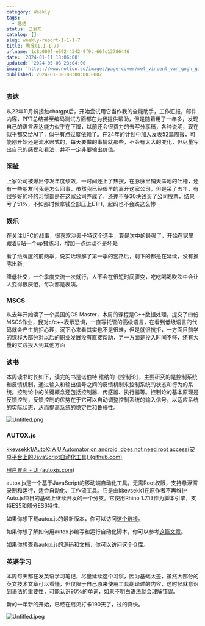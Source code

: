 ```yaml
---
category: Weekly
tags:
  - 总结
status: 已发布
catalog: []
slug: weekly-report-1-1-1-7
title: 周报(1.1-1.7)
urlname: 1c8c009f-e692-4342-9f9c-66fc13786446
date: '2024-01-11 18:06:00'
updated: '2024-05-08 23:04:00'
image: 'https://www.notion.so/images/page-cover/met_vincent_van_gogh_ginoux.jpg'
published: 2024-01-08T08:00:00.000Z
---
```


### 表达


从22年11月份接触chatgpt后，开始尝试用它当作我的全能助手，工作汇报，邮件内容，PPT总结甚至编码测试方面都在为我提供帮助，但是随着用了一年多，发现自己的语言表达能力似乎在下降，以前还会很费力的去写分享稿，各种说明，现在似乎都交给AI了，似乎有点过度依赖了。在24年的计划中加入发表52篇周报，可能刚开始还是流水账式的，每天要做的事情就那些，不会有太大的变化，但尽量写出自己的感受和看法，并不一定非要输出价值。


### 闲扯


上家公司被爆出停发年度绩效，一时间还上了热搜，在脉脉里铺天盖地的吐槽，还有一些朋友问我是怎么回事，虽然我已经很早的离开这家公司，但是呆了五年，有很多好的坏的习惯都是在这家公司养成了，还差不多30块钱买了公司股票，结果亏了51%，不如那时候拿钱全部压上ETH，起码也不会跌这么惨


### 娱乐


在关注UFC的战事，很喜欢沙夫卡特这个选手，算是次中的最强了，开始在家里跟着B站一个up猪练习，增加一点运动不是坏处


看了纸牌屋的前两季，说实话理解了第一季的套路后，剩下的都是在延续，没有推陈出新。


降低社交，一个季度交流一次就行，人不会在很短时间骤变，吃吃喝喝吹吹牛会让人变得很厌倦，每次都是表演。


### MSCS


从去年开始读了一个美国的CS Master，本周的课程是C++数据处理，提交了四份MSCS作业，我对c/c++表示恐惧，一直写托管的高级语言，在看到低级语言的代码就会产生抗拒心理，沉下心来看其实也不是很难，但是就很抗拒，一方面目前学的课程大部分对以后的职业发展没有直接帮助，另一方面是投入时间不够，还有大量的实践投入到其他方面


### 读书


本周读书时长如下，读完的书是诺伯特·维纳的《控制论》，主要研究的是控制系统和反馈机制，通过输入和输出信号之间的反馈机制来控制系统的状态和行为的系统。控制论中的关键概念还包括控制器、传感器、执行器等。控制论的基本原理是反馈控制，反馈控制的优势在于它可以自动调整控制系统的输入信号，以适应系统的实际状态，从而提高系统的稳定性和鲁棒性。


![Untitled.png](https://prod-files-secure.s3.us-west-2.amazonaws.com/5d24fe63-e567-4804-86f9-9fdc62e13082/4d744901-b410-4924-8554-36cce6e9aab7/Untitled.png?X-Amz-Algorithm=AWS4-HMAC-SHA256&X-Amz-Content-Sha256=UNSIGNED-PAYLOAD&X-Amz-Credential=ASIAZI2LB4663QRW4A2S%2F20250411%2Fus-west-2%2Fs3%2Faws4_request&X-Amz-Date=20250411T213424Z&X-Amz-Expires=3600&X-Amz-Security-Token=IQoJb3JpZ2luX2VjEEwaCXVzLXdlc3QtMiJGMEQCIFQOIIAfRr3ZPhUitM7v0JGGxvNjaKI2WLo0ATFzBKuwAiAqsNurCyWOzcpOH8jhL8VbyiCnyifQjYDs0PlBMbmakSqIBAjF%2F%2F%2F%2F%2F%2F%2F%2F%2F%2F8BEAAaDDYzNzQyMzE4MzgwNSIMZjUzZGIqy1sQMzCdKtwDCld0Ce%2FOOtKIIlIsAGptrlydTW%2BHjQLVFGs7mFCXsuZ1qXdis58za%2BYHVRrjwTYAlnpVNrlSBcA12%2BPq4KUfgRYRlbb%2BZk%2FD9F4iF3U%2Fu1fOUmg6lqAYBvT4Eb9rI18f7KUbcFmUsa0PQV8YU4UtH3T6LeCAuMxOWvep51apOBVTBOmXUBkvAQwIL32JBPGmsmzvt6fwyS1rSQFSGfZSUZN0UZoD6x2fXmFOXdOFty%2BRtXNrq8JH%2Bk%2F2ZdOVK5UdbBMHy9DetXzMHqT80foFsBkrS0GMNyov3j190rif6hOrfajGT8xEZTHmpI0GroVWY%2BeTJKG%2BOewE6lAC8pz969g8q80Lt1PRhgvDOQdlfRGMewTb0eg2w8I7T8dGR2e%2FPQWCqNnfpNLKKLN%2BXhPzUWXCzxJPWZjQ%2B2Vq7Uw77JjvIJOyt11kw96X4fD6XYciG3W8xecpacxAdPL0hFuwLNPu6HQvWZLB1nOK1wJepwL0fMDX9OfOoybq9wWiPuIzFaAdso9jRVczoT%2BpxCTi29Lg4fFnw04pmhzof6tlWtx2AIToBcq9yW03lezCpZ2WjKYrUJnOmYS6LD43EUvUlPufVAZO%2BU6Eyk3a%2BuqY2s6lrxtgPk7HtXjOpWQwmO%2FlvwY6pgGnT9KUkci8%2FY4WL9xgYOVYD%2BObGEyS3UuD3oVYjdDjFInmoDDdoESvmY%2Bi%2FIBhNd9Vv4sY%2BttiYIrYpJofC30MpXbMw43lkaHP9MXmQMyDkqrVlfrop2KDmh%2F4VFJnSa7Agq%2FVP1ofuXBAUUYAUTDvWGRiA1InCwSemWsePU4Znrrku36BTyj3gOdzPvGFgtEn12RWFJIPDEBLpnIWAA2%2Bb4ak6kiz&X-Amz-Signature=93009185ae3fa73101fb3a916e293380304f170c04cac9dcd45c78971677de80&X-Amz-SignedHeaders=host&x-id=GetObject)


### AUTOX.js


[kkevsekk1/AutoX: A UiAutomator on android, does not need root access(安卓平台上的JavaScript自动化工具) (github.com)](https://github.com/kkevsekk1/AutoX)


[用户界面 - UI (autoxjs.com)](http://doc.autoxjs.com/#/ui)


autox.js是一个基于JavaScript的移动端自动化工具，无需Root权限，支持悬浮窗录制和运行，适合自动化、工作流工具。它是由kkevsekk1在原作者不再维护Auto.js项目的基础上继续开发的一个分支。它使用Rhino 1.7.13作为脚本引擎，支持ES5和部分ES6特性。


如果你想下载autox.js的最新版本，你可以访问[这个链接](https://github.com/kkevsekk1/AutoX/releases)。


如果你想了解如何用autox.js编写和运行自动化脚本，你可以参考[这篇文章](https://www.cnblogs.com/ghj1976/p/autoxjs.html)。


如果你想查看autox.js的源码和文档，你可以访问[这个仓库](https://github.com/kkevsekk1/AutoX)。


### 英语学习


本周每天都在发英语学习笔记，尽量延续这个习惯，因为基础太差，虽然大部分的英文技术文章可以看懂，但仅限于自己原来使用工具翻译过的内容，这时候就意识到语法的重要性，可能认识90%的单词，如果不明白语法就会理解错误。


新的一年新的开始，已经在扇贝打卡190天了，过的真快。


![Untitled.jpeg](https://prod-files-secure.s3.us-west-2.amazonaws.com/5d24fe63-e567-4804-86f9-9fdc62e13082/c04d3014-4bd3-4142-a613-19220f0a3512/Untitled.jpeg?X-Amz-Algorithm=AWS4-HMAC-SHA256&X-Amz-Content-Sha256=UNSIGNED-PAYLOAD&X-Amz-Credential=ASIAZI2LB4663QRW4A2S%2F20250411%2Fus-west-2%2Fs3%2Faws4_request&X-Amz-Date=20250411T213424Z&X-Amz-Expires=3600&X-Amz-Security-Token=IQoJb3JpZ2luX2VjEEwaCXVzLXdlc3QtMiJGMEQCIFQOIIAfRr3ZPhUitM7v0JGGxvNjaKI2WLo0ATFzBKuwAiAqsNurCyWOzcpOH8jhL8VbyiCnyifQjYDs0PlBMbmakSqIBAjF%2F%2F%2F%2F%2F%2F%2F%2F%2F%2F8BEAAaDDYzNzQyMzE4MzgwNSIMZjUzZGIqy1sQMzCdKtwDCld0Ce%2FOOtKIIlIsAGptrlydTW%2BHjQLVFGs7mFCXsuZ1qXdis58za%2BYHVRrjwTYAlnpVNrlSBcA12%2BPq4KUfgRYRlbb%2BZk%2FD9F4iF3U%2Fu1fOUmg6lqAYBvT4Eb9rI18f7KUbcFmUsa0PQV8YU4UtH3T6LeCAuMxOWvep51apOBVTBOmXUBkvAQwIL32JBPGmsmzvt6fwyS1rSQFSGfZSUZN0UZoD6x2fXmFOXdOFty%2BRtXNrq8JH%2Bk%2F2ZdOVK5UdbBMHy9DetXzMHqT80foFsBkrS0GMNyov3j190rif6hOrfajGT8xEZTHmpI0GroVWY%2BeTJKG%2BOewE6lAC8pz969g8q80Lt1PRhgvDOQdlfRGMewTb0eg2w8I7T8dGR2e%2FPQWCqNnfpNLKKLN%2BXhPzUWXCzxJPWZjQ%2B2Vq7Uw77JjvIJOyt11kw96X4fD6XYciG3W8xecpacxAdPL0hFuwLNPu6HQvWZLB1nOK1wJepwL0fMDX9OfOoybq9wWiPuIzFaAdso9jRVczoT%2BpxCTi29Lg4fFnw04pmhzof6tlWtx2AIToBcq9yW03lezCpZ2WjKYrUJnOmYS6LD43EUvUlPufVAZO%2BU6Eyk3a%2BuqY2s6lrxtgPk7HtXjOpWQwmO%2FlvwY6pgGnT9KUkci8%2FY4WL9xgYOVYD%2BObGEyS3UuD3oVYjdDjFInmoDDdoESvmY%2Bi%2FIBhNd9Vv4sY%2BttiYIrYpJofC30MpXbMw43lkaHP9MXmQMyDkqrVlfrop2KDmh%2F4VFJnSa7Agq%2FVP1ofuXBAUUYAUTDvWGRiA1InCwSemWsePU4Znrrku36BTyj3gOdzPvGFgtEn12RWFJIPDEBLpnIWAA2%2Bb4ak6kiz&X-Amz-Signature=d14e06cd32450164c484ee2bc079c80ec5b927301cde65b87eb7e443dda38eb4&X-Amz-SignedHeaders=host&x-id=GetObject)

